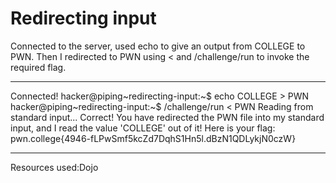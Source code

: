 # Redirecting input
Connected to the server, used echo to give an output from COLLEGE to PWN. Then I redirected to PWN using < and /challenge/run to invoke the required flag.
***
Connected!
hacker@piping~redirecting-input:~$ echo COLLEGE > PWN
hacker@piping~redirecting-input:~$ /challenge/run < PWN
Reading from standard input...
Correct! You have redirected the PWN file into my standard input, and I read
the value 'COLLEGE' out of it!
Here is your flag:
pwn.college{4946-fLPwSmf5kcZd7DqhS1Hn5l.dBzN1QDLykjN0czW}
***
Resources used:Dojo
